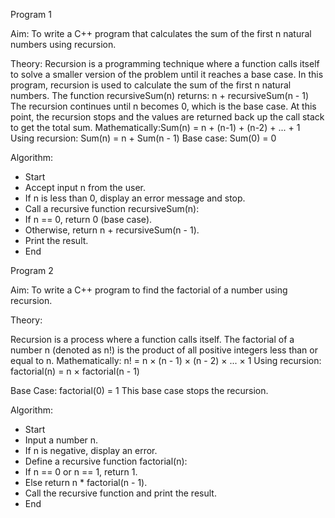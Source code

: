 Program 1

Aim:
To write a C++ program that calculates the sum of the first n natural numbers using recursion.

 Theory:
Recursion is a programming technique where a function calls itself to solve a smaller version of the problem until it reaches a base case.
In this program, recursion is used to calculate the sum of the first n natural numbers. The function recursiveSum(n) returns:
n + recursiveSum(n - 1)
The recursion continues until n becomes 0, which is the base case. At this point, the recursion stops and the values are returned back up the call stack to get the total sum.
Mathematically:Sum(n) = n + (n-1) + (n-2) + ... + 1
Using recursion:
Sum(n) = n + Sum(n - 1)
Base case:
Sum(0) = 0

 Algorithm:
- Start
- Accept input n from the user.
- If n is less than 0, display an error message and stop.
- Call a recursive function recursiveSum(n):
- If n == 0, return 0 (base case).
- Otherwise, return n + recursiveSum(n - 1).
- Print the result.
- End

Program 2

Aim:
To write a C++ program to find the factorial of a number using recursion.

Theory:

Recursion is a process where a function calls itself. The factorial of a number n (denoted as n!) is the product of all positive integers less than or equal to n.
Mathematically:
n! = n × (n - 1) × (n - 2) × ... × 1
Using recursion:
factorial(n) = n × factorial(n - 1)

Base Case:
factorial(0) = 1
This base case stops the recursion.

 Algorithm:
- Start
- Input a number n.
- If n is negative, display an error.
- Define a recursive function factorial(n):
- If n == 0 or n == 1, return 1.
- Else return n * factorial(n - 1).
- Call the recursive function and print the result.
- End
